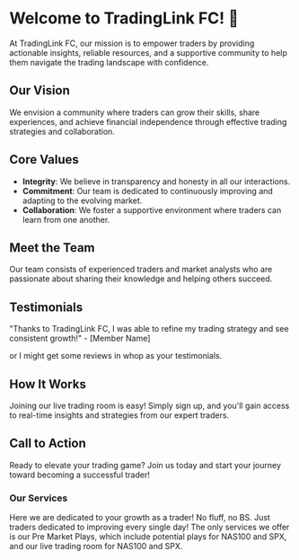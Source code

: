 # Welcome to TradingLink FC! 🚀

At TradingLink FC, our mission is to empower traders by providing actionable insights, reliable resources, and a supportive community to help them navigate the trading landscape with confidence. 

## Our Vision
We envision a community where traders can grow their skills, share experiences, and achieve financial independence through effective trading strategies and collaboration.

## Core Values
- **Integrity**: We believe in transparency and honesty in all our interactions.
- **Commitment**: Our team is dedicated to continuously improving and adapting to the evolving market.
- **Collaboration**: We foster a supportive environment where traders can learn from one another.

## Meet the Team
Our team consists of experienced traders and market analysts who are passionate about sharing their knowledge and helping others succeed.

## Testimonials
"Thanks to TradingLink FC, I was able to refine my trading strategy and see consistent growth!" - [Member Name]

or I might get some reviews in whop as your testimonials.

## How It Works
Joining our live trading room is easy! Simply sign up, and you'll gain access to real-time insights and strategies from our expert traders.

## Call to Action
Ready to elevate your trading game? Join us today and start your journey toward becoming a successful trader!

### Our Services
Here we are dedicated to your growth as a trader! No fluff, no BS. Just traders dedicated to improving every single day! The only services we offer is our Pre Market Plays, which include potential plays for NAS100 and SPX, and our live trading room for NAS100 and SPX.
